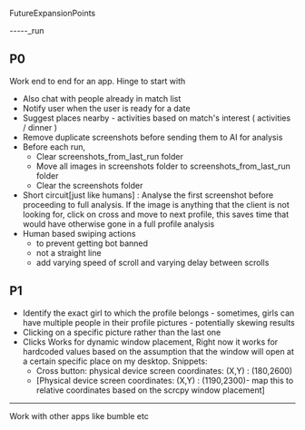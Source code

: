 FutureExpansionPoints

-----_run

P0
------
Work end to end for an app. Hinge to start with 
- Also chat with people already in match list
- Notify user when the user is ready for a date
- Suggest places nearby - activities based on match's interest ( activities / dinner )
- Remove duplicate screenshots before sending them to AI for analysis
- Before each run, 
    - Clear screenshots_from_last_run folder
    - Move all images in screenshots folder to screenshots_from_last_run folder 
    - Clear the screenshots folder
- Short circuit[just like humans] : Analyse the first screenshot before proceeding to full analysis. If the image is anything that the client is not looking for, click on cross and move to next profile, this saves time that would have otherwise gone in a full profile analysis
- Human based swiping actions 
    - to prevent getting bot banned
    - not a straight line
    - add varying speed of scroll and varying delay between scrolls

P1
-------
- Identify the exact girl to which the profile belongs - sometimes, girls can have multiple people in their profile pictures - potentially skewing results
- Clicking on a specific picture rather than the last one
- Clicks Works for dynamic window placement, Right now it works for hardcoded values based on the assumption that the window will open at a certain specific place on my desktop. Snippets:
    - Cross button: physical device screen coordinates: (X,Y) : (180,2600)
    - [Physical device screen coordinates: (X,Y) : (1190,2300)- map this to relative coordinates based on the scrcpy window placement]
-------
Work with other apps like bumble etc

